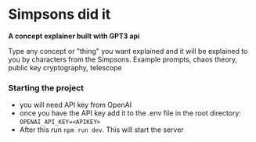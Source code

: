 # Simpsons did it
**A concept explainer built with GPT3 api**

Type any concept or "thing" you want explained and it will be explained to you by characters from the Simpsons. Example prompts, chaos theory, public key cryptography, telescope

### Starting the project
- you will need API key from OpenAI 
- once you have the API key add it to the .env file in the root directory: `OPENAI_API_KEY=<APIKEY>`
- After this run `npm run dev`. This will start the server


